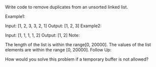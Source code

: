 Write code to remove duplicates from an unsorted linked list.

Example1:

 Input: [1, 2, 3, 3, 2, 1]
 Output: [1, 2, 3]
Example2:

 Input: [1, 1, 1, 1, 2]
 Output: [1, 2]
Note:

The length of the list is within the range[0, 20000].
The values of the list elements are within the range [0, 20000].
Follow Up:

How would you solve this problem if a temporary buffer is not allowed?